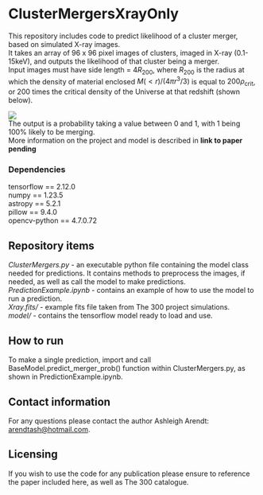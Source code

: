 # ClusterMergersXrayOnly
This repository includes code to predict likelihood of a cluster merger, based on simulated X-ray images.     
It takes an array of 96 x 96 pixel images of clusters, imaged in X-ray (0.1-15keV), and outputs the likelihood of that cluster being a merger.    
Input images must have side length = $4R_{200}$, where $R_{200}$ is the radius at which the density of material enclosed $M({<}r) / (4\pi r^{3}/3)$ is equal to $200\rho_\mathrm{crit}$, or 200 times the critical density of the Universe at that redshift (shown below).

![](r200_size_requirement.png)    
The output is a probability taking a value between 0 and 1, with 1 being 100% likely to be merging.    
More information on the project and model is described in **link to paper pending**


### Dependencies
tensorflow == 2.12.0    
numpy == 1.23.5     
astropy == 5.2.1    
pillow == 9.4.0    
opencv-python == 4.7.0.72 

## Repository items
*ClusterMergers.py* - an executable python file containing the model class needed for predictions. It contains methods to preprocess the images, if needed, as well as call the model to make predictions.    
*PredictionExample.ipynb* - contains an example of how to use the model to run a prediction.    
*Xray.fits/* - example fits file taken from The 300 project simulations.    
*model/* - contains the tensorflow model ready to load and use.

## How to run
To make a single prediction, import and call BaseModel.predict_merger_prob() function within ClusterMergers.py, as shown in PredictionExample.ipynb.

## Contact information
For any questions please contact the author Ashleigh Arendt: [arendtash@hotmail.com](arendtash@hotmail.com). 

## Licensing
If you wish to use the code for any publication please ensure to reference the paper included here, as well as The 300 catalogue.
